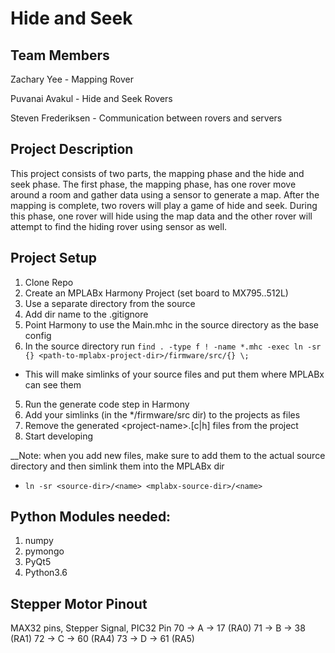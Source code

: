# Hide and Seek

## Team Members
Zachary Yee - Mapping Rover

Puvanai Avakul - Hide and Seek Rovers

Steven Frederiksen - Communication between rovers and servers

## Project Description
This project consists of two parts, the mapping phase and the hide and seek phase. The first phase, the mapping phase, has one rover move around a room and gather data using a sensor to generate a map. After the mapping is complete, two rovers will play a game of hide and seek. During this phase, one rover will hide using the map data and the other rover will attempt to find the hiding rover using sensor as well. 

## Project Setup
 1. Clone Repo
 2. Create an MPLABx Harmony Project (set board to MX795..512L)
  1. Use a separate directory from the source
  2. Add dir name to the .gitignore
 3. Point Harmony to use the Main.mhc in the source directory as the base config
 4. In the source directory run `find . -type f ! -name *.mhc -exec ln -sr {} <path-to-mplabx-project-dir>/firmware/src/{} \;`
  - This will make simlinks of your source files and put them where MPLABx can see them
 5. Run the generate code step in Harmony
 6. Add your simlinks (in the \*/firmware/src dir) to the projects as files
 7. Remove the generated \<project-name>.[c|h] files from the project
 8. Start developing
 
 __Note: when you add new files, make sure to add them to the actual source directory and then simlink them into the MPLABx dir
 - `ln -sr <source-dir>/<name> <mplabx-source-dir>/<name>`

## Python Modules needed:
 1. numpy
 2. pymongo
 3. PyQt5
 4. Python3.6

## Stepper Motor Pinout
MAX32 pins, Stepper Signal, PIC32 Pin
	70 -> A -> 17 (RA0)
	71 -> B -> 38 (RA1)
	72 -> C -> 60 (RA4)
	73 -> D -> 61 (RA5)

